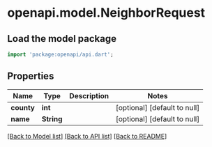 # openapi.model.NeighborRequest

## Load the model package
```dart
import 'package:openapi/api.dart';
```

## Properties
Name | Type | Description | Notes
------------ | ------------- | ------------- | -------------
**county** | **int** |  | [optional] [default to null]
**name** | **String** |  | [optional] [default to null]

[[Back to Model list]](../README.md#documentation-for-models) [[Back to API list]](../README.md#documentation-for-api-endpoints) [[Back to README]](../README.md)


